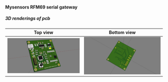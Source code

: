 #### Mysensors RFM69 serial gateway


##### 3D renderings of pcb

Top view | Bottom view
------------ | -------------
![Alt text](3d/serial_gw_top.jpg?raw=true "top view") | ![Alt text](3d/serial_gw_bottom.jpg?raw=true "bottom view")
